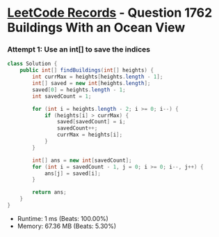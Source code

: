 # [LeetCode Records](../../README.md) - Question 1762 Buildings With an Ocean View

### Attempt 1: Use an int[] to save the indices
```java
class Solution {
    public int[] findBuildings(int[] heights) {
        int currMax = heights[heights.length - 1];
        int[] saved = new int[heights.length];
        saved[0] = heights.length - 1;
        int savedCount = 1;

        for (int i = heights.length - 2; i >= 0; i--) {
            if (heights[i] > currMax) {
                saved[savedCount] = i;
                savedCount++;
                currMax = heights[i];
            }
        }

        int[] ans = new int[savedCount];
        for (int i = savedCount - 1, j = 0; i >= 0; i--, j++) {
            ans[j] = saved[i];
        }

        return ans;
    }
}
```
- Runtime: 1 ms (Beats: 100.00%)
- Memory: 67.36 MB (Beats: 5.30%)

<br>
